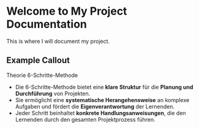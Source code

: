 <link rel="stylesheet" href="/assets/style.css">

# Welcome to My Project Documentation

This is where I will document my project.

## Example Callout

<div class="callout callout-info">
    <div class="callout-header">Theorie 6-Schritte-Methode</div>
    <ul>
        <li>Die 6-Schritte-Methode bietet eine <strong>klare Struktur</strong> für die <strong>Planung und Durchführung</strong> von Projekten.</li>
        <li>Sie ermöglicht eine <strong>systematische Herangehensweise</strong> an komplexe Aufgaben und fördert die <strong>Eigenverantwortung</strong> der Lernenden.</li>
        <li>Jeder Schritt beinhaltet <strong>konkrete Handlungsanweisungen</strong>, die den Lernenden durch den gesamten Projektprozess führen.</li>
    </ul>
</div>
